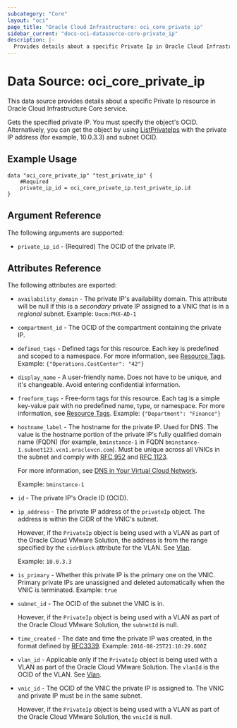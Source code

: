 ```yaml
---
subcategory: "Core"
layout: "oci"
page_title: "Oracle Cloud Infrastructure: oci_core_private_ip"
sidebar_current: "docs-oci-datasource-core-private_ip"
description: |-
  Provides details about a specific Private Ip in Oracle Cloud Infrastructure Core service
---
```


# Data Source: oci_core_private_ip
This data source provides details about a specific Private Ip resource in Oracle Cloud Infrastructure Core service.

Gets the specified private IP. You must specify the object's OCID.
Alternatively, you can get the object by using
[ListPrivateIps](https://docs.cloud.oracle.com/iaas/api/#/en/iaas/20160918/PrivateIp/ListPrivateIps)
with the private IP address (for example, 10.0.3.3) and subnet OCID.


## Example Usage

```hcl
data "oci_core_private_ip" "test_private_ip" {
	#Required
	private_ip_id = oci_core_private_ip.test_private_ip.id
}
```

## Argument Reference

The following arguments are supported:

* `private_ip_id` - (Required) The OCID of the private IP.


## Attributes Reference

The following attributes are exported:

* `availability_domain` - The private IP's availability domain. This attribute will be null if this is a *secondary* private IP assigned to a VNIC that is in a *regional* subnet.  Example: `Uocm:PHX-AD-1` 
* `compartment_id` - The OCID of the compartment containing the private IP.
* `defined_tags` - Defined tags for this resource. Each key is predefined and scoped to a namespace. For more information, see [Resource Tags](https://docs.cloud.oracle.com/iaas/Content/General/Concepts/resourcetags.htm).  Example: `{"Operations.CostCenter": "42"}` 
* `display_name` - A user-friendly name. Does not have to be unique, and it's changeable. Avoid entering confidential information. 
* `freeform_tags` - Free-form tags for this resource. Each tag is a simple key-value pair with no predefined name, type, or namespace. For more information, see [Resource Tags](https://docs.cloud.oracle.com/iaas/Content/General/Concepts/resourcetags.htm).  Example: `{"Department": "Finance"}` 
* `hostname_label` - The hostname for the private IP. Used for DNS. The value is the hostname portion of the private IP's fully qualified domain name (FQDN) (for example, `bminstance-1` in FQDN `bminstance-1.subnet123.vcn1.oraclevcn.com`). Must be unique across all VNICs in the subnet and comply with [RFC 952](https://tools.ietf.org/html/rfc952) and [RFC 1123](https://tools.ietf.org/html/rfc1123).

	For more information, see [DNS in Your Virtual Cloud Network](https://docs.cloud.oracle.com/iaas/Content/Network/Concepts/dns.htm).

	Example: `bminstance-1` 
* `id` - The private IP's Oracle ID (OCID).
* `ip_address` - The private IP address of the `privateIp` object. The address is within the CIDR of the VNIC's subnet.

	However, if the `PrivateIp` object is being used with a VLAN as part of the Oracle Cloud VMware Solution, the address is from the range specified by the `cidrBlock` attribute for the VLAN. See [Vlan](https://docs.cloud.oracle.com/iaas/api/#/en/iaas/20160918/Vlan).

	Example: `10.0.3.3` 
* `is_primary` - Whether this private IP is the primary one on the VNIC. Primary private IPs are unassigned and deleted automatically when the VNIC is terminated.  Example: `true` 
* `subnet_id` - The OCID of the subnet the VNIC is in.

	However, if the `PrivateIp` object is being used with a VLAN as part of the Oracle Cloud VMware Solution, the `subnetId` is null. 
* `time_created` - The date and time the private IP was created, in the format defined by [RFC3339](https://tools.ietf.org/html/rfc3339).  Example: `2016-08-25T21:10:29.600Z` 
* `vlan_id` - Applicable only if the `PrivateIp` object is being used with a VLAN as part of the Oracle Cloud VMware Solution. The `vlanId` is the OCID of the VLAN. See [Vlan](https://docs.cloud.oracle.com/iaas/api/#/en/iaas/20160918/Vlan). 
* `vnic_id` - The OCID of the VNIC the private IP is assigned to. The VNIC and private IP must be in the same subnet.

	However, if the `PrivateIp` object is being used with a VLAN as part of the Oracle Cloud VMware Solution, the `vnicId` is null. 

